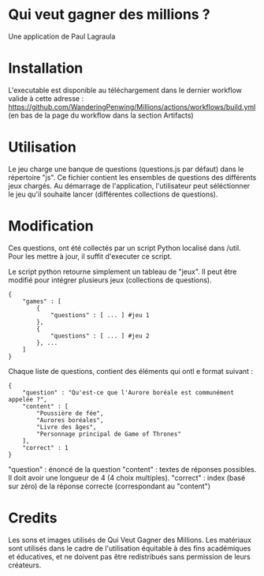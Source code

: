 # Qui veut gagner des millions ?

Une application de Paul Lagraula

# Installation

L'executable est disponible au téléchargement dans le dernier workflow valide à cette adresse :
https://github.com/WanderingPenwing/Millions/actions/workflows/build.yml
(en bas de la page du workflow dans la section Artifacts)

# Utilisation
  
Le jeu charge une banque de questions (questions.js par défaut) dans le répertoire "js". Ce fichier contient les ensembles de questions des différents jeux chargés. Au démarrage de l'application, l'utilisateur peut séléctionner le jeu qu'il souhaite lancer (différentes collections de questions).


# Modification 

Ces questions, ont été collectés par un script Python localisé dans /util. Pour les mettre à jour, il suffit d'executer ce script.

Le script python retourne simplement un tableau de "jeux". Il peut être modifié pour intégrer plusieurs jeux (collections de questions). 
```
{
    "games" : [
        {
            "questions" : [ ... ] #jeu 1
        },
        {
            "questions" : [ ... ] #jeu 2
        }, ...
    ]
}
```
  
Chaque liste de questions, contient des éléments qui ontl e format suivant :
```
{
    "question" : "Qu'est-ce que l'Aurore boréale est communément appelée ?",
    "content" : [
        "Poussière de fée",
        "Aurores boréales",
        "Livre des âges",
        "Personnage principal de Game of Thrones"
    ],
    "correct" : 1
}
```
  
"question" : énoncé de la question
"content" : textes de réponses possibles. Il doit avoir une longueur de 4 (4 choix multiples).
"correct" : index (basé sur zéro) de la réponse correcte (correspondant au "content")


# Credits

Les sons et images utilisés de Qui Veut Gagner des Millions. Les matériaux sont utilisés dans le cadre de l'utilisation équitable à des fins académiques et éducatives, et ne doivent pas être redistribués sans permission de leurs créateurs.
